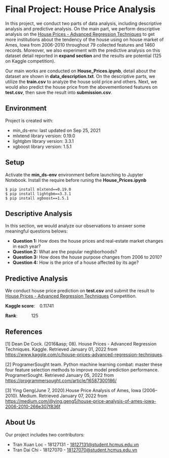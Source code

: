 # Final Project: House Price Analysis
In this project, we conduct two parts of data analysis, including descriptive analysis and predictive analysis. On the main part, we perform descriptive analysis on the [House Prices - Advanced Regression Techniques](https://www.kaggle.com/c/house-prices-advanced-regression-techniques) to get more institutions about the tendency of the house using on house market of Ames, Iowa from 2006-2010 throughout 79 collected features and 1460 records. Moreover, we also experiment with the predictive analysis on this dataset detail reported in **expand section** and the results are potential (125 on Kaggle competition).

Our main works are conducted on **House_Prices.ipynb**, detail about the dataset are shown in **data_description.txt**. On the descriptive parts, we utilize the **train.csv** to analyze the house sold price and others. Next, we would also predict the house price from the abovementioned features on **test.csv**, then save the result into **submission.csv**.
	
## Environment
Project is created with:
* min_ds-env: last updated on Sep 25, 2021
* mlxtend library version: 0.19.0
* lightgbm library version: 3.3.1
* xgboost library version: 1.5.1
	
## Setup
Activate the **min_ds-env** environment before launching to Jupyter Notebook. Install the require before runing the **House_Prices.ipynb**

```
$ pip install mlxtend==0.19.0
$ pip install lightgbm==3.3.1
$ pip install xgboost==1.5.1
```
## Descriptive Analysis
In this section, we would  analyze our observations to answer some meaningful questions belows:
- **Question 1:** How does the house prices and real-estate market changes in each year?
- **Question 2:** What are the popular neghborhoods?
- **Question 3:** How does the house purpose changes from 2006 to 2010?
- **Question 4:** How is the price of a house affected by its age?

## Predictive Analysis
We conduct house price prediction on **test.csv** and submit the result to [House Prices - Advanced Regression Techniques](https://www.kaggle.com/c/house-prices-advanced-regression-techniques) Competition.

**Kaggle score**:   0.11741

**Rank**:        125

## References
[1] Dean De Cock. (2016&asp; 08). House Prices - Advanced Regression Techniques. Kaggle. Retrieved January 01, 2022 from https://www.kaggle.com/c/house-prices-advanced-regression-techniques.

[2] ProgramerSought team. Python machine learning combat: master these four feature selection methods to improve model prediction performance. ProgramerSought. Retrieved January 05, 2022 from https://programmersought.com/article/16587300186/

[3] Ying Geng(June 7, 2020).House Price Analysis of Ames, Iowa (2006–2010). Medium. Retrieved January 07, 2022 from https://medium.com/@ying.geng5/house-price-analysis-of-ames-iowa-2006-2010-266e307f836f

## About Us
Our project includes two contributors:
- Tran Xuan Loc - 18127131 - 18127131@student.hcmus.edu.vn
- Tran Dai Chi - 18127070 - 18127070@student.hcmus.edu.vn
